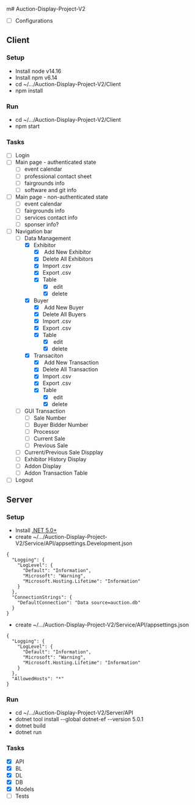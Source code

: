 m# Auction-Display-Project-V2

- [ ] Configurations

## Client
### Setup
* Install node v14.16
* Install npm v6.14
* cd ~/.../Auction-Display-Project-V2/Client
* npm install
### Run
* cd ~/.../Auction-Display-Project-V2/Client
* npm start
### Tasks
  - [ ] Login
  - [ ] Main page - authenticated state
    - [ ] event calendar
    - [ ] professional contact sheet 
    - [ ] fairgrounds info
    - [ ] software and git info
  - [ ] Main page - non-authenticated state
    - [ ] event calendar
    - [ ] fairgrounds info
    - [ ] services contact info
    - [ ] sponser info?
  - [ ] Navigation bar
    - [ ] Data Management
      - [x] Exhibitor
        - [x] <List> Add New Exhibitor
        - [x] Delete All Exhibitors
        - [x] Import .csv
        - [x] Export .csv
        - [x] Table
          - [x] <List> edit
          - [x] delete
      - [x] Buyer
        - [x] <List> Add New Buyer
        - [x] Delete All Buyers
        - [x] Import .csv
        - [x] Export .csv
        - [x] Table
          - [x] <List> edit
          - [x] delete
      - [x] Transaciton
        - [x] <List> Add New Transaction
        - [x] Delete All Transaction
        - [x] Import .csv
        - [x] Export .csv
        - [x] Table
          - [x] <List> edit
          - [x] delete
    - [ ] GUI Transaction
      - [ ] Sale Number
      - [ ] Buyer Bidder Number
      - [ ] Processor
      - [ ] Current Sale
      - [ ] Previous Sale
    - [ ] Current/Previous Sale Dispplay
    - [ ] Exhibitor History Display
    - [ ] Addon Display
    - [ ] Addon Transaction Table
  - [ ] Logout
## Server
### Setup
* Install [.NET 5.0+](https://dotnet.microsoft.com/download)
* create ~/.../Auction-Display-Project-V2/Service/API/appsettings.Development.json
```
{
  "Logging": {
    "LogLevel": {
      "Default": "Information",
      "Microsoft": "Warning",
      "Microsoft.Hosting.Lifetime": "Information"
    }
  },
  "ConnectionStrings": {
    "DefaultConnection": "Data source=auction.db"
  }
}
```
* create ~/.../Auction-Display-Project-V2/Service/API/appsettings.json
```
{
  "Logging": {
    "LogLevel": {
      "Default": "Information",
      "Microsoft": "Warning",
      "Microsoft.Hosting.Lifetime": "Information"
    }
  },
  "AllowedHosts": "*"
}
```
### Run
* cd ~/.../Auction-Display-Project-V2/Server/API
* dotnet tool install --global dotnet-ef --version 5.0.1
* dotnet build
* dotnet run
### Tasks
  - [x] API
  - [x] BL
  - [x] DL
  - [x] DB
  - [x] Models
  - [ ] Tests
